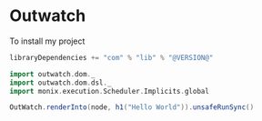 # Outwatch

To install my project
```scala
libraryDependencies += "com" % "lib" % "@VERSION@"
```

```scala mdoc:js
import outwatch.dom._
import outwatch.dom.dsl._
import monix.execution.Scheduler.Implicits.global

OutWatch.renderInto(node, h1("Hello World")).unsafeRunSync()
```
